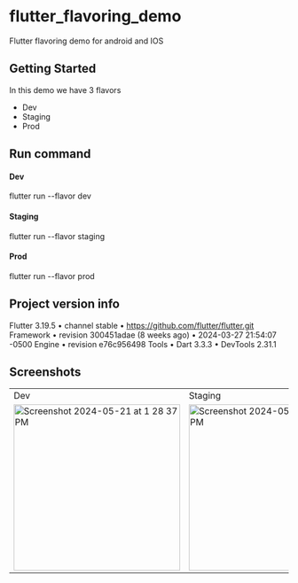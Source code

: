 # flutter_flavoring_demo

Flutter flavoring demo for android and IOS

## Getting Started

In this demo we have 3 flavors
 * Dev
 * Staging
 * Prod

## Run command
#### Dev
  flutter run --flavor dev
#### Staging
  flutter run --flavor staging
#### Prod
  flutter run --flavor prod

## Project version info
Flutter 3.19.5 • channel stable • https://github.com/flutter/flutter.git
Framework • revision 300451adae (8 weeks ago) • 2024-03-27 21:54:07 -0500
Engine • revision e76c956498
Tools • Dart 3.3.3 • DevTools 2.31.1

## Screenshots
<table>
  <tr>
    <td>Dev</td>
    <td>Staging</td>
    <td>Prod</td>
  </tr>
  
  <tr>
    <td><img width="300" alt="Screenshot 2024-05-21 at 1 28 37 PM" src="https://github.com/SaurabhS120/flutter_flavoring_demo/assets/70626113/8ac3b775-d059-4062-96ba-56b72517579e"></td>
    <td><img width="300" alt="Screenshot 2024-05-21 at 1 31 13 PM" src="https://github.com/SaurabhS120/flutter_flavoring_demo/assets/70626113/2228c611-c0a3-4791-ac04-1238c2a2babe"></td>
    <td><img width="300" alt="Screenshot 2024-05-21 at 1 33 06 PM" src="https://github.com/SaurabhS120/flutter_flavoring_demo/assets/70626113/eb804dac-08fe-4bbd-a4bf-3bcb328cb038"></td>
  </tr>

</table>


